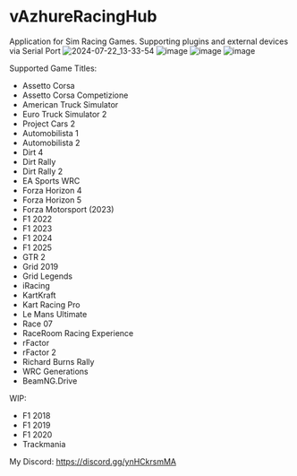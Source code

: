 # vAzhureRacingHub
Application for Sim Racing Games. Supporting plugins and external devices via Serial Port
![2024-07-22_13-33-54](https://github.com/user-attachments/assets/d0a300a2-5ce0-463c-b653-861b6e3c94e1)
![image](https://github.com/user-attachments/assets/25a9a4de-d619-4ac3-b4f5-d022322f1c93)
![image](https://github.com/vazhure/vAzhureRacingHub/assets/124382776/854e9e48-29b4-4987-8002-dd5b09e4b3de)
![image](https://github.com/user-attachments/assets/c88f9783-8864-49a8-b4b5-195558c2527f)

Supported Game Titles:
* Assetto Corsa
* Assetto Corsa Competizione
* American Truck Simulator
* Euro Truck Simulator 2
* Project Cars 2
* Automobilista 1
* Automobilista 2
* Dirt 4
* Dirt Rally
* Dirt Rally 2
* EA Sports WRC
* Forza Horizon 4
* Forza Horizon 5
* Forza Motorsport (2023)
* F1 2022
* F1 2023
* F1 2024
* F1 2025
* GTR 2
* Grid 2019
* Grid Legends
* iRacing
* KartKraft
* Kart Racing Pro
* Le Mans Ultimate
* Race 07
* RaceRoom Racing Experience
* rFactor
* rFactor 2
* Richard Burns Rally
* WRC Generations
* BeamNG.Drive

WIP:
* F1 2018
* F1 2019
* F1 2020
* Trackmania

My Discord: https://discord.gg/ynHCkrsmMA
